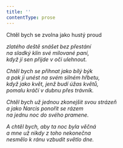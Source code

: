 ```yaml
---
title: ''
contentType: prose
---
```


<section>

Chtěl bych se zvolna jako hustý proud

_zlatého deště snášet bez přestání  
na sladký klín své milované paní,  
když jí sen přijde v oči ulehnout._

</section>

<section>

_Chtěl bych se přihnat jako bílý býk  
a pak ji unést na svém silném hřbetu,  
když jako květ, jenž budí úžas květů,  
pomalu kráčí v dubnu přes trávník._

</section>

<section>

_Chtěl bych už jednou zkonejšit svou strázeň  
a jako Narcis ponořit se rázem  
na jednu noc do svého pramene._

</section>

<section>

_A chtěl bych, aby ta noc byla věčná  
a mne už nikdy z toho nekonečna  
nesmělo k ránu vzbudit světlo dne._

</section>
